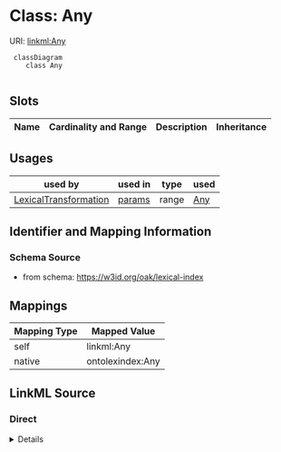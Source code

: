 # Class: Any



URI: [linkml:Any](https://w3id.org/linkml/Any)



```{mermaid}
 classDiagram
    class Any
      
```




<!-- no inheritance hierarchy -->


## Slots

| Name | Cardinality and Range | Description | Inheritance |
| ---  | --- | --- | --- |





## Usages

| used by | used in | type | used |
| ---  | --- | --- | --- |
| [LexicalTransformation](LexicalTransformation.md) | [params](params.md) | range | [Any](Any.md) |






## Identifier and Mapping Information







### Schema Source


* from schema: https://w3id.org/oak/lexical-index





## Mappings

| Mapping Type | Mapped Value |
| ---  | ---  |
| self | linkml:Any |
| native | ontolexindex:Any |





## LinkML Source

<!-- TODO: investigate https://stackoverflow.com/questions/37606292/how-to-create-tabbed-code-blocks-in-mkdocs-or-sphinx -->

### Direct

<details>
```yaml
name: Any
from_schema: https://w3id.org/oak/lexical-index
rank: 1000
class_uri: linkml:Any

```
</details>

### Induced

<details>
```yaml
name: Any
from_schema: https://w3id.org/oak/lexical-index
rank: 1000
class_uri: linkml:Any

```
</details>